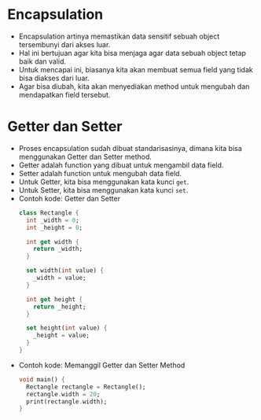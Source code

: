 # Encapsulation
* Encapsulation artinya memastikan data sensitif sebuah object tersembunyi dari akses luar.
* Hal ini bertujuan agar kita bisa menjaga agar data sebuah object tetap baik dan valid.
* Untuk mencapai ini, biasanya kita akan membuat semua field yang tidak bisa diakses dari luar.
* Agar bisa diubah, kita akan menyediakan method untuk mengubah dan mendapatkan field tersebut.

# Getter dan Setter
* Proses encapsulation sudah dibuat standarisasinya, dimana kita bisa menggunakan Getter dan Setter method.
* Getter adalah function yang dibuat untuk mengambil data field.
* Setter adalah function untuk mengubah data field.
* Untuk Getter, kita bisa menggunakan kata kunci ``` get ```.
* Untuk Setter, kita bisa menggunakan kata kunci ``` set ```.
* Contoh kode: Getter dan Setter
  ```dart
  class Rectangle {
    int _width = 0;
    int _height = 0;

    int get width {
      return _width;
    }

    set width(int value) {
      _width = value;
    }

    int get height {
      return _height;
    }

    set height(int value) {
      _height = value;
    }
  }
  ```
* Contoh kode: Memanggil Getter dan Setter Method
  ```dart
  void main() {
    Rectangle rectangle = Rectangle();
    rectangle.width = 20;
    print(rectangle.width);
  }
  ```
